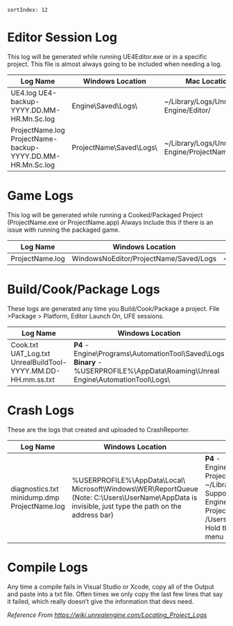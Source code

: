     sortIndex: 12

# Editor Session Log

This log will be generated while running UE4Editor.exe or in a specific project. This file is almost always going to be included when needing a log.

| Log Name                                                   | Windows Location           | Mac Location                                    |
| ---------------------------------------------------------- | -------------------------- | ----------------------------------------------- |
| UE4.log UE4-backup-YYYY.DD.MM-HR.Mn.Sc.log                 | Engine\\Saved\\Logs\\      | ~/Library/Logs/Unreal Engine/Editor/            |
| ProjectName.log ProjectName-backup-YYYY.DD.MM-HR.Mn.Sc.log | ProjectName\\Saved\\Logs\\ | ~/Library/Logs/Unreal Engine/ProjectNameEditor/ |

# Game Logs

This log will be generated while running a Cooked/Packaged Project (ProjectName.exe or ProjectName.app) Always include this if there is an issue with running the packaged game.

| Log Name        | Windows Location                       | Mac Location                |
| --------------- | -------------------------------------- | --------------------------- |
| ProjectName.log | WindowsNoEditor/ProjectName/Saved/Logs | ~/Library/Logs/ProjectName/ |

# Build/Cook/Package Logs

These logs are generated any time you Build/Cook/Package a project. File >Package > Platform, Editor Launch On, UFE sessions.

| Log Name                                                     | Windows Location                                                                                                                          | Mac Location                                 |
| ------------------------------------------------------------ | ----------------------------------------------------------------------------------------------------------------------------------------- | -------------------------------------------- |
| Cook.txt UAT_Log.txt UnrealBuildTool-YYYY.MM.DD-HH.mm.ss.txt | **P4** - Engine\\Programs\\AutomationTool\\Saved\\Logs **Binary** -%USERPROFILE%\\AppData\\Roaming\\Unreal Engine\\AutomationTool\\Logs\\ | ~/Library/Logs/Unreal Engine/LocalBuildLogs/ |

# Crash Logs

These are the logs that created and uploaded to CrashReporter.

| Log Name                                     | Windows Location                                                                                                                                              | Mac Location                                                                                                                                                                                                                                                                       |
| -------------------------------------------- | ------------------------------------------------------------------------------------------------------------------------------------------------------------- | ---------------------------------------------------------------------------------------------------------------------------------------------------------------------------------------------------------------------------------------------------------------------------------- |
| diagnostics.txt minidump.dmp ProjectName.log | %USERPROFILE%\\AppData\\Local\\ Microsoft\\Windows\\WER\\ReportQueue (Note: C:\\Users\\UserName\\AppData is invisible, just type the path on the address bar) | **P4** - Engine/Saved/Crashes/CrashReport-ProjectName/ **Binary** - ~/Library/Application Support/Epic/Unreal Engine/4.X/Saved/Crashes/CrashReport-ProjectName/ (Note that /Users/yourusername/Library is invisible. Hold the alt-key and from the finder menu select Go->Library) |

# Compile Logs

Any time a compile fails in Visual Studio or Xcode, copy all of the Output and paste into a txt file. Often times we only copy the last few lines that say it failed, which really doesn’t give the information that devs need.

*Reference From <https://wiki.unrealengine.com/Locating_Project_Logs>*
